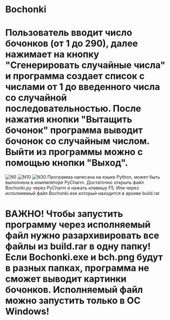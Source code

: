 # Bochonki
# Пользователь вводит число бочонков (от 1 до 290), далее нажимает на кнопку "Сгенерировать случайные числа" и программа создает список с числами от 1 до введенного числа со случайной последовательностью. После нажатия кнопки "Вытащить бочонок" программа выводит бочонок со случайным числом. Выйти из программы можно с помощью  кнопки "Выход".
![N5](https://user-images.githubusercontent.com/89990312/145456837-5da8b2bc-977e-4b2a-b15f-2068704ae36c.PNG)
![N10](https://user-images.githubusercontent.com/89990312/145456847-af34a565-fac5-43b4-9d19-eaa1c1c03b5a.PNG)
![N30](https://user-images.githubusercontent.com/89990312/145456856-091aa87b-8bd2-4f2c-b69a-f84d183e33c6.PNG)
Программа написана на языке Python, может быть выполнена в компиляторе PyCharm. Достаточно открыть файл Bochonki.py через PyCharm и нажать клавишу F5. Или через исполняемый файл Bochonki.exe который находится в архиве build.rar
# ВАЖНО! Чтобы запустить программу через исполняемый файл нужно разархивировать все файлы из build.rar в одну папку! Если Bochonki.exe и bch.png будут  в разных папках, программа не сможет выводит картинки бочонков. Исполняемый файл можно запустить только в ОС Windows!
